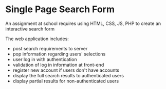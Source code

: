 # Single Page Search Form
An assignment at school requires using HTML, CSS, JS, PHP to create an interactive search form 

The web application includes:
 - post search requirements to server 
 - pop information regarding users' selections
 - user log in with authentication 
 - validation of log in information at front-end
 - register new account if users don't have accounts
 - display the full search results to authenticated users
 - display partial results for non-authenticated users
